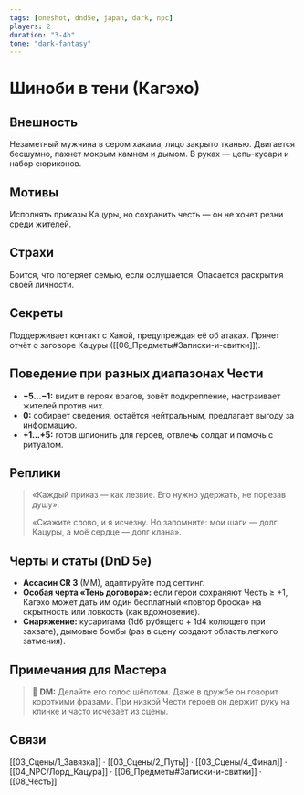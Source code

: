 ```yaml
---
tags: [oneshot, dnd5e, japan, dark, npc]
players: 2
duration: "3-4h"
tone: "dark-fantasy"
---
```


# Шиноби в тени (Кагэхо)

## Внешность
Незаметный мужчина в сером хакама, лицо закрыто тканью. Двигается бесшумно, пахнет мокрым камнем и дымом. В руках — цепь-кусари и набор сюрикэнов.

## Мотивы
Исполнять приказы Кацуры, но сохранить честь — он не хочет резни среди жителей.

## Страхи
Боится, что потеряет семью, если ослушается. Опасается раскрытия своей личности.

## Секреты
Поддерживает контакт с Ханой, предупреждая её об атаках. Прячет отчёт о заговоре Кацуры ([[06_Предметы#Записки-и-свитки]]).

## Поведение при разных диапазонах Чести
- **−5…−1:** видит в героях врагов, зовёт подкрепление, настраивает жителей против них.
- **0:** собирает сведения, остаётся нейтральным, предлагает выгоду за информацию.
- **+1…+5:** готов шпионить для героев, отвлечь солдат и помочь с ритуалом.

## Реплики
> «Каждый приказ — как лезвие. Его нужно удержать, не порезав душу».
>
> «Скажите слово, и я исчезну. Но запомните: мои шаги — долг Кацуры, а моё сердце — долг клана».

## Черты и статы (DnD 5e)
- **Ассасин CR 3** (MM), адаптируйте под сеттинг.
- **Особая черта «Тень договора»:** если герои сохраняют Честь ≥ +1, Кагэхо может дать им один бесплатный «повтор броска» на скрытность или ловкость (как вдохновение).
- **Снаряжение:** кусаригама (1d6 рубящего + 1d4 колющего при захвате), дымовые бомбы (раз в сцену создают область легкого затмения).

## Примечания для Мастера
> 💬 **DM:** Делайте его голос шёпотом. Даже в дружбе он говорит короткими фразами. При низкой Чести героев он держит руку на клинке и часто исчезает из сцены.

## Связи
[[03_Сцены/1_Завязка]] · [[03_Сцены/2_Путь]] · [[03_Сцены/4_Финал]] · [[04_NPC/Лорд_Кацура]] · [[06_Предметы#Записки-и-свитки]] · [[08_Честь]]
